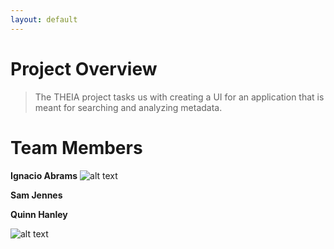 ```yaml
---
layout: default
---
```


# Project Overview

> The THEIA project tasks us with creating a UI for an application that is meant for searching and analyzing metadata.

# Team Members

**Ignacio Abrams**
![alt text](https://i.imgur.com/epc0Jvj.jpeg)

**Sam Jennes**

**Quinn Hanley**

![alt text](https://i.imgur.com/9KUxWiO.jpeg)
